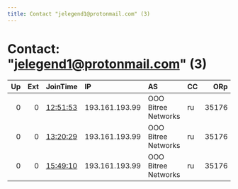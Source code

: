 ```yaml
---
title: Contact "jelegend1@protonmail.com" (3)
---
```


# Contact: "jelegend1@protonmail.com" (3)

|   Up |   Ext | JoinTime                                                                                              | IP             | AS                  | CC   |   ORp |   Dirp | OS      | Version   | Nickname   |   eFamMembers |
|-----:|------:|:------------------------------------------------------------------------------------------------------|:---------------|:--------------------|:-----|------:|-------:|:--------|:----------|:-----------|--------------:|
|    0 |     0 | [12:51:53](https://nusenu.github.io/OrNetStats/w/relay/14E86E68127BC05A0BF052F4D4D568FE30D15F6C.html) | 193.161.193.99 | OOO Bitree Networks | ru   | 35176 |      0 | Windows | 0.4.6.9   | jelegend1  |             1 |
|    0 |     0 | [13:20:29](https://nusenu.github.io/OrNetStats/w/relay/DA4737D254113F0E55CAEE842851AD858342F182.html) | 193.161.193.99 | OOO Bitree Networks | ru   | 35176 |      0 | Windows | 0.4.6.9   | jelegend1  |             1 |
|    0 |     0 | [15:49:10](https://nusenu.github.io/OrNetStats/w/relay/487848482E050AEA03DA2AC7C09BB6EA870FB97A.html) | 193.161.193.99 | OOO Bitree Networks | ru   | 35176 |      0 | Windows | 0.4.6.9   | jelegend1  |             1 |
